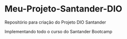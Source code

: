 # Meu-Projeto-Santander-DIO
Repositório para criação do Projeto DIO Santander

Implementando todo o curso do Santander Bootcamp

